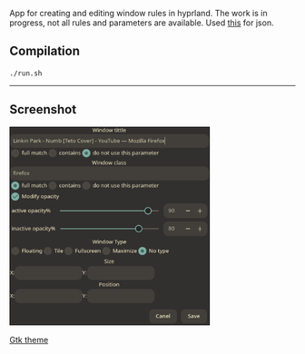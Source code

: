 App for creating and editing window rules in hyprland.
The work is in progress, not all rules and parameters are available.
Used [this](https://github.com/nlohmann/json) for json.
## Compilation
```
./run.sh
```

---
## Screenshot
<img src="screenshot.png" height="350"/>

[Gtk theme](https://github.com/Fausto-Korpsvart/Gruvbox-GTK-Theme)
